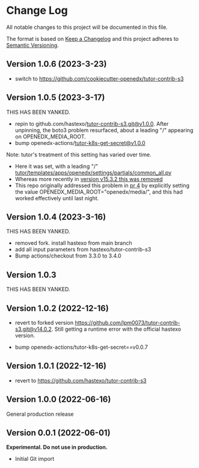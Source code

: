 # Change Log

All notable changes to this project will be documented in this file.

The format is based on [Keep a Changelog](http://keepachangelog.com/)
and this project adheres to [Semantic Versioning](http://semver.org/).

## Version 1.0.6 (2023-3-23)

- switch to https://github.com/cookiecutter-openedx/tutor-contrib-s3

## Version 1.0.5 (2023-3-17)

THIS HAS BEEN YANKED.

- repin to github.com/hastexo/tutor-contrib-s3.git@v1.0.0. After unpinning, the boto3 problem resurfaced, about
a leading "/" appearing on OPENEDX_MEDIA_ROOT.
- bump openedx-actions/tutor-k8s-get-secret@v1.0.0

Note: tutor's treatment of this setting has varied over time.

- Here it was set, with a leading "/" [tutor/templates/apps/openedx/settings/partials/common_all.py](https://github.com/overhangio/tutor/blob/ca04b245f3a0f7b44e0ab4fb9da9e100e6c9b9d9/tutor/templates/apps/openedx/settings/partials/common_all.py)
- Whereas more recently in [version v15.3.2 this was removed](https://github.com/overhangio/tutor/blob/v15.3.2/tutor/templates/apps/openedx/settings/partials/common_lms.py)
- This repo originally addressed this problem in [pr 4](https://github.com/openedx-actions/tutor-plugin-enable-s3/pull/4) by explicitly setting the value OPENEDX_MEDIA_ROOT="openedx/media/", and this had worked effectively until last night.

## Version 1.0.4 (2023-3-16)

THIS HAS BEEN YANKED.

- removed fork. install hastexo from main branch
- add all input parameters from hastexo/tutor-contrib-s3
- Bump actions/checkout from 3.3.0 to 3.4.0

## Version 1.0.3

THIS HAS BEEN YANKED.

## Version 1.0.2 (2022-12-16)

- revert to forked version https://github.com/lpm0073/tutor-contrib-s3.git@v14.0.2. Still getting a runtime error with the official hastexo version.

- bump openedx-actions/tutor-k8s-get-secret==v0.0.7

## Version 1.0.1 (2022-12-16)

- revert to https://github.com/hastexo/tutor-contrib-s3

## Version 1.0.0 (2022-06-16)

General production release

## Version 0.0.1 (2022-06-01)

**Experimental. Do not use in production.**

- Initial Git import
